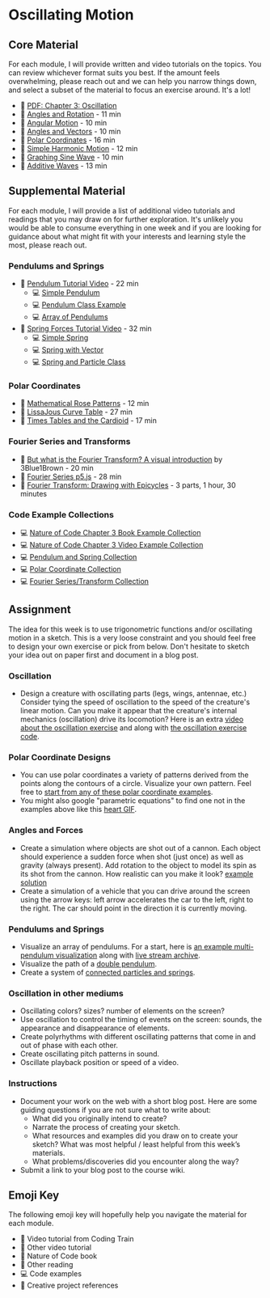 # Oscillating Motion

## Core Material

For each module, I will provide written and video tutorials on the topics. You can review whichever format suits you best. If the amount feels overwhelming, please reach out and we can help you narrow things down, and select a subset of the material to focus an exercise around. It's a lot!

- 📗 [PDF: Chapter 3: Oscillation](https://drive.google.com/file/d/16FLmR995lyDChKBUmp4qYdb1et6TdV0t/view?usp=sharing)
- 🚂 [Angles and Rotation](https://thecodingtrain.com/learning/nature-of-code/3.1-angles-rotation.html) - 11 min
- 🚂 [Angular Motion](https://thecodingtrain.com/learning/nature-of-code/3.2-angular-motion.html) - 10 min
- 🚂 [Angles and Vectors](https://thecodingtrain.com/learning/nature-of-code/3.3-angles-and-vectors.html) - 10 min
- 🚂 [Polar Coordinates](https://thecodingtrain.com/learning/nature-of-code/3.4-polar-coordinates.html) - 16 min
- 🚂 [Simple Harmonic Motion](https://thecodingtrain.com/learning/nature-of-code/3.5-simple-harmonic-motion.html) - 12 min
- 🚂 [Graphing Sine Wave](https://thecodingtrain.com/learning/nature-of-code/3.6-graphing-sine.html) - 10 min
- 🚂 [Additive Waves](https://thecodingtrain.com/learning/nature-of-code/3.7-additive-waves.html) - 13 min

## Supplemental Material

For each module, I will provide a list of additional video tutorials and readings that you may draw on for further exploration. It's unlikely you would be able to consume everything in one week and if you are looking for guidance about what might fit with your interests and learning style the most, please reach out.

### Pendulums and Springs

- 🚂 [Pendulum Tutorial Video](https://youtu.be/NBWMtlbbOag) - 22 min
  - 💻 [Simple Pendulum](https://editor.p5js.org/codingtrain/sketches/SN-39sHAC)
  - 💻 [Pendulum Class Example](https://editor.p5js.org/natureofcode/sketches/SyXJrlZOl)
  - 💻 [Array of Pendulums](https://editor.p5js.org/codingtrain/sketches/Bj82tUlIO)
- 🚂 [Spring Forces Tutorial Video](https://youtu.be/Rr-5HiXquhw) - 32 min
  - 💻 [Simple Spring](https://editor.p5js.org/codingtrain/sketches/dcd6-2mWa)
  - 💻 [Spring with Vector](https://editor.p5js.org/codingtrain/sketches/_A2pm_SSg)
  - 💻 [Spring and Particle Class](https://editor.p5js.org/codingtrain/sketches/9BAoEn4Po)

### Polar Coordinates

- 🚂 [Mathematical Rose Patterns](https://thecodingtrain.com/challenges/55-mathematical-rose-patterns) - 12 min
- 🚂 [LissaJous Curve Table](https://thecodingtrain.com/challenges/116-lissajous-curve-table) - 27 min
- 🚂 [Times Tables and the Cardioid](https://thecodingtrain.com/challenges/133-time-tables-cardioid-visualization) - 17 min

### Fourier Series and Transforms

- 🎥 [But what is the Fourier Transform? A visual introduction](https://youtu.be/spUNpyF58BY) by 3Blue1Brown - 20 min
- 🚂 [Fourier Series p5.js](https://thecodingtrain.com/challenges/125-fourier-series) - 28 min
- 🚂 [Fourier Transform: Drawing with Epicycles](https://thecodingtrain.com/challenges/130-drawing-with-fourier-transform-and-epicycles) - 3 parts, 1 hour, 30 minutes

### Code Example Collections

- 💻 [Nature of Code Chapter 3 Book Example Collection](https://editor.p5js.org/natureofcode/collections/evtqpIiTP)
- 💻 [Nature of Code Chapter 3 Video Example Collection](https://editor.p5js.org/codingtrain/collections/bD7HTvWYL)
- 💻 [Pendulum and Spring Collection](https://editor.p5js.org/codingtrain/collections/z5Z2btE3f)
- 💻 [Polar Coordinate Collection](https://editor.p5js.org/codingtrain/collections/tkBBQAsUT)
- 💻 [Fourier Series/Transform Collection](https://editor.p5js.org/codingtrain/collections/yCcUL8awW)

## Assignment

The idea for this week is to use trigonometric functions and/or oscillating motion in a sketch. This is a very loose constraint and you should feel free to design your own exercise or pick from below. Don't hesitate to sketch your idea out on paper first and document in a blog post.

### Oscillation

- Design a creature with oscillating parts (legs, wings, antennae, etc.) Consider tying the speed of oscillation to the speed of the creature's linear motion. Can you make it appear that the creature's internal mechanics (oscillation) drive its locomotion? Here is an extra [video about the oscillation exercise](https://youtu.be/0iKhdHlF6hs) and along with [the oscillation exercise code](https://editor.p5js.org/codingtrain/sketches/Qn8WVv6PN).

### Polar Coordinate Designs

- You can use polar coordinates a variety of patterns derived from the points along the contours of a circle. Visualize your own pattern. Feel free to [start from any of these polar coordinate examples](#polar-coordinates).
- You might also google "parametric equations" to find one not in the examples above like this [heart GIF](https://twitter.com/shiffman/status/1095764239665512453).

### Angles and Forces

- Create a simulation where objects are shot out of a cannon. Each object should experience a sudden force when shot (just once) as well as gravity (always present). Add rotation to the object to model its spin as its shot from the cannon. How realistic can you make it look? [example solution](https://editor.p5js.org/natureofcode/sketches/H1E3qk5Lz)
- Create a simulation of a vehicle that you can drive around the screen using the arrow keys: left arrow accelerates the car to the left, right to the right. The car should point in the direction it is currently moving.

### Pendulums and Springs

- Visualize an array of pendulums. For a start, here is [an example multi-pendulum visualization](https://editor.p5js.org/codingtrain/sketches/Bj82tUlIO) along with [live stream archive](https://youtu.be/dpqNqyQCcbY?t=1684).
- Visualize the path of a [double pendulum](https://thecodingtrain.com/CodingChallenges/093-double-pendulum.html).
- Create a system of [connected particles and springs](https://thecodingtrain.com/CodingChallenges/160-spring-forces.html).

### Oscillation in other mediums

- Oscillating colors? sizes? number of elements on the screen?
- Use oscillation to control the timing of events on the screen: sounds, the appearance and disappearance of elements.
- Create polyrhythms with different oscillating patterns that come in and out of phase with each other.
- Create oscillating pitch patterns in sound.
- Oscillate playback position or speed of a video.

### Instructions

- Document your work on the web with a short blog post. Here are some guiding questions if you are not sure what to write about:
  - What did you originally intend to create?
  - Narrate the process of creating your sketch.
  - What resources and examples did you draw on to create your sketch? What was most helpful / least helpful from this week’s materials.
  - What problems/discoveries did you encounter along the way?
- Submit a link to your blog post to the course wiki.

## Emoji Key

The following emoji key will hopefully help you navigate the material for each module.

- 🚂 Video tutorial from Coding Train
- 🎥 Other video tutorial
- 📗 Nature of Code book
- 📕 Other reading
- 💻 Code examples
- 🎨 Creative project references
